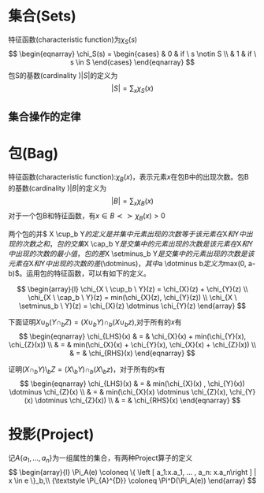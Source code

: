 # 集合(Sets)

特征函数(characteristic function)为$\chi_S(s)$
$$
\begin{eqnarray}
\chi_S(s) = \begin{cases}
  & 0  & if \ s \notin S \\
  & 1 & if \ s \in S
\end{cases}
\end{eqnarray}
$$
包S的基数(cardinality )$\left | S \right |$的定义为
$$
\left | S \right | = {\textstyle \sum_{x}\chi_S(x)}
$$


## 集合操作的定律



# 包(Bag)

特征函数(characteristic function):$\chi_B(x)$，表示元素$x$在包B中的出现次数。包B 的基数(cardinality )$\left | B \right |$的定义为
$$
\left | B \right | = {\textstyle \sum_{x}\chi_B(x)}
$$
对于一个包B和特征函数，有$x \in B \prec \succ \chi_B(x) > 0$



两个包的并$ X \cup_b Y$的定义是并集中元素出现的次数等于该元素在$X$和$Y$中出现的次数之和，包的交集$X \cap_b Y$是交集中的元素出现的次数是该元素在$X$和$Y$中出现的次数的最小值，包的差$X \setminus_b Y$是交集中的元素出现的次数是该元素在$X$和$Y$中出现的次数的差($\dotminus$)，其中$a \dotminus b$定义为$max(0, a-b)$。运用包的特征函数，可以有如下的定义。

$$
\begin{array}{l}
\chi_{X \ \cup_b \  Y}(z) = \chi_{X}(z) + \chi_{Y}(z) \\
\chi_{X \ \cap_b \ Y}(z) = min(\chi_{X}(z), \chi_{Y}(z)) \\
\chi_{X \ \setminus_b \  Y}(z) = \chi_{X}(z) \dotminus \chi_{Y}(z)
\end{array}
$$


下面证明$X \cup_b (Y \cap_b Z) = (X \cup_b Y) \cap_b (X \cup_b z)$,对于所有的$x$有
$$
\begin{eqnarray}
\chi_{LHS}(x) & = & \chi_{X}(x) + min(\chi_{Y}(x), \chi_{Z}(x)) \\ 
	& = & min(\chi_{X}(x) + \chi_{Y}(x), \chi_{X}(x) + \chi_{Z}(x)) \\ 
	& = & \chi_{RHS}(x)
\end{eqnarray}
$$


证明$(X \cap_b Y) \setminus_b Z = (X \setminus _b Y) \cap_b (X \setminus_b z)$，对于所有的$x$有
$$
\begin{eqnarray}
\chi_{LHS}(x) & = & min(\chi_{X}(x) , \chi_{Y}(x)) \dotminus  \chi_{Z}(x) \\ 
& = & min(\chi_{X}(x) \dotminus  \chi_{Z}(x), \chi_{Y}(x) \dotminus \chi_{Z}(x)) \\
& = & \chi_{RHS}(x)
\end{eqnarray}
$$

# 投影(Project)

记$A\{ a_1, ..., a_n\}$为一组属性的集合，有两种Project算子的定义
$$
\begin{array}{l}
\Pi_A(e) \coloneq \{ \left [  a_1:x.a_1, ... , a_n: x.a_n\right ] | x \in e \}_b,\\
{\textstyle \Pi_{A}^{D}} \coloneq \Pi^D(\Pi_A(e))
\end{array}
$$


